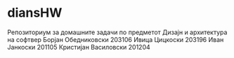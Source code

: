 # diansHW
Репозиториум за домашните задачи по предметот Дизајн и архитектура на софтвер
Борјан Обедниковски 203106
Ивица Цицкоски 203196
Иван Јанкоски 201105
Кристијан Василовски 201204
